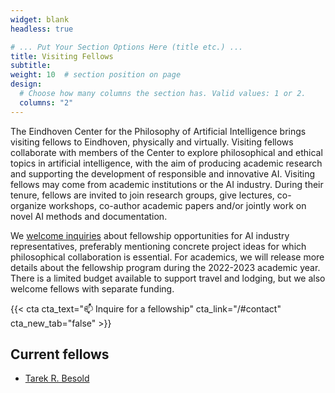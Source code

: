 ```yaml
---
widget: blank
headless: true

# ... Put Your Section Options Here (title etc.) ...
title: Visiting Fellows
subtitle:
weight: 10  # section position on page
design:
  # Choose how many columns the section has. Valid values: 1 or 2.
  columns: "2"
---
```


The Eindhoven Center for the Philosophy of Artificial Intelligence brings visiting fellows to Eindhoven, physically and virtually. Visiting fellows collaborate with members of the Center to explore philosophical and ethical topics in artificial intelligence, with the aim of producing academic research and supporting the development of responsible and innovative AI. Visiting fellows may come from academic institutions or the AI industry. During their tenure, fellows are invited to join research groups, give lectures, co-organize workshops, co-author academic papers and/or jointly work on novel AI methods and documentation.

We [welcome inquiries](/#contact) about fellowship opportunities for AI industry representatives, preferably mentioning concrete project ideas for which philosophical collaboration is essential. For academics, we will release more details about the fellowship program during the 2022-2023 academic year. There is a limited budget available to support travel and lodging, but we also welcome fellows with separate funding.

{{< cta cta_text="📫 Inquire for a fellowship" cta_link="/#contact" cta_new_tab="false" >}}

## Current fellows

- [Tarek R. Besold](http://tarekbesold.com)